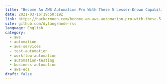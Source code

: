 ```yaml
---
title: "Become An AWS Automation Pro With These 5 Lesser-Known Capabilities"
date: 2021-03-16T19:50:19Z
link: https://hackernoon.com/become-an-aws-automation-pro-with-these-5-lesser-known-capabilities-xn8135s0?source=rss&utm_medium=RSS&utm_source=news.12bit.vn
site: github.com/dylang/node-rss
language: English
category:
  - aws
  - automation
  - aws-services
  - test-automation
  - workflow-automation
  - automation-testing
  - business-automation
  - aws-ecs
draft: false
---
```

